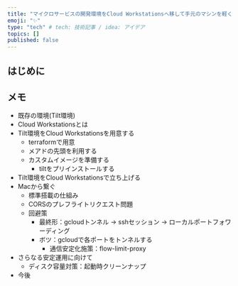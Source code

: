 ```yaml
---
title: "マイクロサービスの開発環境をCloud Workstationsへ移して手元のマシンを軽くする"
emoji: "✨"
type: "tech" # tech: 技術記事 / idea: アイデア
topics: []
published: false
---
```


## はじめに

## メモ

* 既存の環境(Tilt環境)
* Cloud Workstationsとは
* Tilt環境をCloud Workstationsを用意する
  * terraformで用意
  * メアドの先頭を利用する
  * カスタムイメージを準備する
    * tiltをプリインストールする
* Tilt環境をCloud Workstationsで立ち上げる
* Macから繋ぐ
  * 標準搭載の仕組み
  * CORSのプレフライトリクエスト問題
  * 回避策
    * 最終形：gcloudトンネル -> sshセッション -> ローカルポートフォワーディング
    * ボツ：gcloudで各ポートをトンネルする
      * 通信安定化施策：flow-limit-proxy
* さらなる安定運用に向けて
  * ディスク容量対策：起動時クリーンナップ
* 今後

